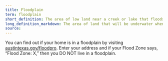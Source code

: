```yaml
---
title: Floodplain
term: floodplain
short_definition: The area of low land near a creek or lake that floods after rain or when water overflows.
long_definition_markdown: The area of land that will be underwater when a creek or lake rushes over its banks.
source:
---
```



You can find out if your home is in a floodplain by visiting [austintexas.gov/floodpro](http://austintexas.gov/floodpro/). Enter your address and if your Flood Zone says, “Flood Zone: X,” then you DO NOT live in a floodplain.